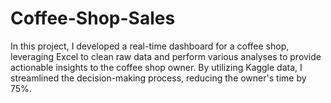 # Coffee-Shop-Sales
In this project, I developed a real-time dashboard for a coffee shop, leveraging Excel to clean raw data and perform various analyses to provide actionable insights to the coffee shop owner. By utilizing Kaggle data, I streamlined the decision-making process, reducing the owner's time by 75%.
